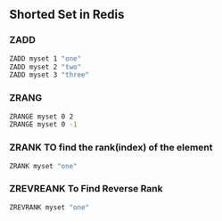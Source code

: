 
## Shorted Set in Redis

### ZADD

```sh
ZADD myset 1 "one"
ZADD myset 2 "two"
ZADD myset 3 "three"
```

### ZRANG
```sh
ZRANGE myset 0 2
ZRANGE myset 0 -1
```

### ZRANK TO find the rank(index) of the element 

```sh
ZRANK myset "one"
```

### ZREVREANK To Find Reverse Rank
```sh
ZREVRANK myset "one"
```
